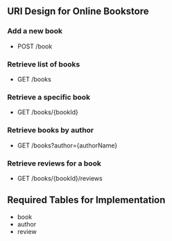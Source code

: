 ## URI Design for Online Bookstore

### Add a new book
- POST /book

### Retrieve list of books
- GET /books

### Retrieve a specific book
- GET /books/{bookId}

### Retrieve books by author
- GET /books?author={authorName}

### Retrieve reviews for a book
- GET /books/{bookId}/reviews

## Required Tables for Implementation
- book
- author
- review  
